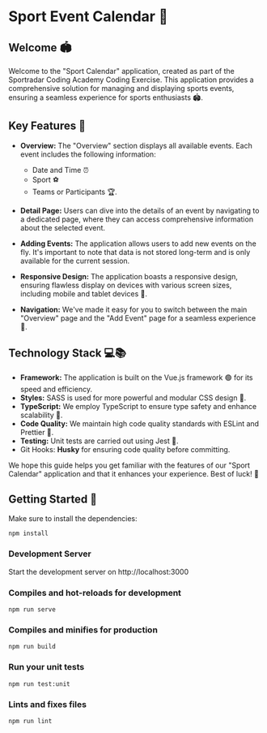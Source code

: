 # Sport Event Calendar 📅 

## Welcome 🏟️

Welcome to the "Sport Calendar" application, created as part of the Sportradar Coding Academy Coding Exercise. This application provides a comprehensive solution for managing and displaying sports events, ensuring a seamless experience for sports enthusiasts 🏟️.

## Key Features 🌟

- **Overview:** The "Overview" section displays all available events. Each event includes the following information:
  - Date and Time ⏰
  - Sport ⚽
  - Teams or Participants 🏆.

- **Detail Page:** Users can dive into the details of an event by navigating to a dedicated page, where they can access comprehensive information about the selected event.

- **Adding Events:** The application allows users to add new events on the fly. It's important to note that data is not stored long-term and is only available for the current session.

- **Responsive Design:** The application boasts a responsive design, ensuring flawless display on devices with various screen sizes, including mobile and tablet devices 📱.

- **Navigation:** We've made it easy for you to switch between the main "Overview" page and the "Add Event" page for a seamless experience 🚀.

## Technology Stack 💻📚

- **Framework:** The application is built on the Vue.js framework 🟢 for its speed and efficiency.
- **Styles:** SASS is used for more powerful and modular CSS design 🎨.
- **TypeScript:** We employ TypeScript to ensure type safety and enhance scalability 📘.
- **Code Quality:** We maintain high code quality standards with ESLint and Prettier 🧹.
- **Testing:** Unit tests are carried out using Jest 🧪.
- Git Hooks: **Husky** for ensuring code quality before committing.

We hope this guide helps you get familiar with the features of our "Sport Calendar" application and that it enhances your experience. Best of luck! 🥇

## Getting Started 🏁

Make sure to install the dependencies:

```
npm install
```

### Development Server

Start the development server on http://localhost:3000

### Compiles and hot-reloads for development

```
npm run serve
```

### Compiles and minifies for production

```
npm run build
```

### Run your unit tests

```
npm run test:unit
```

### Lints and fixes files

```
npm run lint
```


